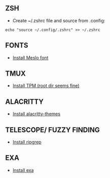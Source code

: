 ## ZSH

- Create ~/.zshrc file and source from .config:

```
echo "source ~/.config/.zshrc" >> ~/.zshrc
```

## FONTS

- [Install Meslo font](https://github.com/romkatv/powerlevel10k#meslo-nerd-font-patched-for-powerlevel10k)

## TMUX

- [Install TPM (root dir seems fine)](https://github.com/tmux-plugins/tpm)

## ALACRITTY

- [Install alacritty-themes](https://github.com/alacritty/alacritty-theme)

## TELESCOPE/ FUZZY FINDING

- [Install ripgrep](https://github.com/BurntSushi/ripgrep)

## EXA

- [Install exa](https://github.com/ogham/exa)
